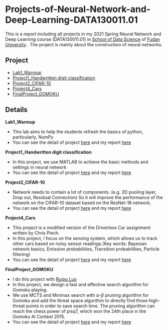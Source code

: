 # Projects-of-Neural-Network-and-Deep-Learning-DATA130011.01
This is a report including all projects in my 2021 Spring Neural Network and Deep Learning course (DATA130011.01) in [School of Data Science](https://sds.fudan.edu.cn/)  of [Fudan University](https://www.fudan.edu.cn/) .
The project is mainly about the construction of neural networks.
## Project
   * [Lab1_Warmup](./Lab1)
   * [Project1_Handwritten digit classification](./Project1)
   * [Project2_CIFAR-10](./Project2)
   * [Project4_Cars](./Project4_Cars)
   * [FinalProject_GOMOKU](./FinalProject_GOMOKU)
   
## Details
**Lab1_Warmup**
* This lab aims to help the students refresh the basics of python, particularly, NumPy
* You can see the detail of project [here](./Lab1/Lab1.pdf) and my report [here](./Lab1/Report.pdf)
    
**Project1_Handwritten digit classification**
* In this project, we use MATLAB to achieve the basic methods and settings in neural network
* You can see the detail of project [here](./Project1/project_1.pdf) and my report [here](./Project1/Report_钟诚_16307110259.pdf)

**Project2_CIFAR-10**
* Network needs to contain a lot of components. (e.g. 2D pooling layer, Drop out, Residual Connection) So it will improve the performance of the network on the CIFAR-10 dataset based on the ResNet-18 network.
* You can see the detail of project [here](./Project3_Blackjack/index.html) and my report [here](./Project3_Blackjack/Report.pdf)
    
**Project4_Cars**
* This project is a modified version of the Driverless Car assignment written by Chris Piech.
* In this project, I focus on the sensing system, which allows us to track other cars based on noisy sensor readings.(Key words: Bayesian network basics, Emission probabilities, Transition probabilities, Particle filtering)
* You can see the detail of project [here](./Project4_Cars/pj4.pdf) and my report [here](./Project4_Cars/Report.pdf)    

**FinalProject_GOMOKU**
* I do this project with [Ruipu Luo](https://rupertluo.github.io/)
* In this project, we design a fast and effective search algorithm for Gomoku playing.
* We use MCTS and Minimax search with $\alpha$-$\beta$ pruning algorithm for Gomoku and add the threat space algorithm to directly find those high-threat points in order to save search time. The  pruning  algorithm  can  reach  the  chess  power  of pisq7, which won the 24th place in the Gomoku AI Contest 2015.
* You can see the detail of project [here](./FinalProject_GOMOKU/Final_PJ.pdf) and my report [here](./FinalProject_GOMOKU/Alpha_Beta_Pruning_with_Thread_DetectionAlgorithm_for_Gomoku.pdf)

